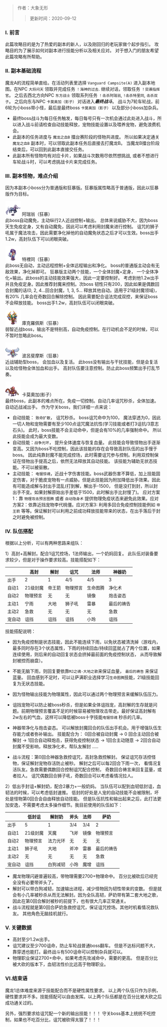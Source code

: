 > 作者：大象无形
>> 更新时间：2020-09-12


### I. 前言

此篇攻略目的是为了热爱的副本的新人，以及刚回归的老玩家做个起步指引。 攻略目的为了展示如何对副本进行技能分析以及相关应对。 对于想入门的朋友希望此篇攻略有所帮助。


### II. 副本基础流程

魔龙A的流程简单直给。在活动列表里选择 `Vanguard Campsite(A)` 进入副本地图。在NPC `大将问天` 领取并完成任务 `！海神的过去`. 继续对话，领取任务 `！突袭指挥官`。 之后去西北方向NPC `东方战士` 领取系列任务 `！击杀阿瑞翁`, `!击杀特里同`, `击杀双子`。 之后向东与NPC `卡莫奥加（影子）` 对话进入***最终战斗***。 战斗为7轮车轮战，前6轮为小boss带小怪，最后是最终boss `卡莫奥加（影子）` 以及部分小boss加杂兵。 

- 最终boss战斗为每日任务触发，每日每号只有一次机会通过此处进入战斗，所以进入战斗前请检查自动技能释放，宠物技能设置以及喂养宠物，避免浪费机会。
- 此副本的任务进度与 `魔龙之血B` 擂台赛阶段的怪物共进度。 所以如果决定通关 `魔龙之血B` 副本时，可以领取此副本任务后直接去打魔龙B。 当魔龙B擂台阶段结束后，可以回到此副本直接交任务。
- 此副本所有怪物均有对应卡片，如果战斗次数用尽依然想挑战, 或者不想进行车轮战斗时，可以考虑挑战卡片来完成任务。 


### III. 副本怪物，难点介绍

因为本副本小boss分为普通版和狂暴版。狂暴版属性略高于普通版，因此以狂暴版作为目标。


<a href="http://helper/monster/51659"><img src="/empire/image/monster/5574.png" width="50" height="50" style="vertical-align: text-bottom;" /></a> <span>阿瑞翁（狂暴）</span><br/>
此boss自动魔免，主动纵行2人近战控制+输出。 总体来说威胁不大，因为boss天生免疫定身，又有自动魔免，因此可以考虑利用封魔来进行控制。 诅咒的狮子吼属于魔法攻击，因此需要净化掉他的自动魔免状态之后才可以生效。boss出手1.2w，高封队伍下可以闭眼突破。


<a href="http://helper/monster/51656"><img src="/empire/image/monster/5414.png" width="50" height="50" style="vertical-align: text-bottom;" /></a> <span>特裡同（狂暴）</span><br/>
此boss无自动，主动远程控制+全体远程输出和净化。 boss的普通版主动会有无敌效果，净化掉即可。 狂暴版主动两个技能，一个全体封魔+定身， 一个全体净化+输出。此boss的主动技能效果强大，因此一定要控制好。 考虑到他1.2w出手并且免疫定身。因此推荐封魔来控制。次boss 韧性只有200，因此如果是偶数回合封魔的话(0, 2, 4...回合封魔，1, 3, 5... 释放其他自动。适用于21级封魔领域)，有20% 几率会在奇数回合解除控制。 因此需要配合诅法完成双控，来保证boss不会释放技能。 boss出手1.2w，高封队伍可以闭眼突破。


<a href="http://helper/monster/51657"><img src="/empire/image/monster/5489.png" width="50" height="50" style="vertical-align: text-bottom;" /></a> <span>庫克羅佩斯（狂暴）</span><br/>
弱智近战boss，输出不是特别高，自动免疫控制。在行动机会不足的时候，可以不暂时忽略此boss。


<a href="http://helper/monster/51702"><img src="/empire/image/monster/5490.png" width="50" height="50" style="vertical-align: text-bottom;" /></a> <span>波呂斐摩斯（狂暴）</span><br/>
近战辅助型boss， 会加血以及复活。 此boss没有输出与干扰技能，但是会复活以及给怪物全体加血和出手。 高封队伍要注意控制。防止此boss频繁出手打乱节奏。


<a href="http://helper/monster/51650"><img src="/empire/image/monster/5403.png" width="50" height="50" style="vertical-align: text-bottom;" /></a> <span>卡莫奧加(影子）</span><br/>
最终boss，此副本的难点所在。免疫一切控制。自动几率诅咒秒杀，全体加速。 自动近战减出手。 作为守关boss，我们详细一点来说：
- 自动技能： `致命扩散`， 诅咒秒杀。 boss诅咒命中为100， 魔法穿透为0，因此一切人物和宠物需要有至少100点诅咒魔法抗性(学习技能或者打3诅抗/3意志石头)。 此时，boss技能不会主动命中，但是会有10%的几率强制命中。 所以此技能会成为最大变数。
- 自动技能：`战争光环`， 提升全体速度与恢复血量。 此技能会导致怪物出手逐渐变高。又因为boss不吃控制，因此该技能的存在会导致高封队伍的出手慢于boss。 因此纯靠封魔不能完成控场，此时需要诅咒参与控制。利用双控制保证在怪物出手提高之后，依然无法释放其自动技能。 该技能为辅助无状态技能。不可以被驱散。
- 主动技能： `电锯惊魂`，近战十字伤害技能。boss武器伤害不算低，加上技能固定伤害，对于脆皮宠物有一点威胁。但是此技能因为附加降低出手效果。因此有可能造成解与封出手混乱(打到解，解出手-1500， 但是没打到封，所以封出手不变。如果封解原始出手差低于1500，此时解出手比封慢了)。 应对方案1：靠 `物理攻击预言图腾` 或者 `自动隐身术` 提供物理免疫状态来避免此效果。应对方案2：依靠近挡宠物李代桃僵。应对方案3: 利用多回合免疫控制技能例如 `帝王箭` 等等。保证解封可以利用之前成功释放技能带来的状态，在出手落后于封之时避免被控制。 


### IV. 队伍搭配  

根据以上分析，可以有两种思路来组队：

1）高封+高解封。配合1诅咒控场，1法师输出，一个奶妈回复。 此队伍对装备要求较少，但是对于操作要求较高。技能搭配如下：
 
  |     |  高封 | 解封 | 诅咒 | 法师 | 神器奶|
  |---  |  ----|  ----|  ----|  ----|----|
  |出手| 2|1 | 4/5| 4/5| 3
  |自动1|21级封魔|  帝王箭| 物理预言|生命图腾| 净化术|
  |自动2|物理预言| 无 | 无| 镜像 | 炮击姿态|
  |主动1|宁雨| 大地| 狮子吼| 雷暴| 最后的祷告|
  |主动2|急救| 无 | 无 | 无| 急救|
  |宠自动|诅挡| 诅挡| 诅挡| 小玲| 诅挡|

技能搭配说明：
- 因为免疫控制是状态技能，因此不能连续下雨，以免状态被清洗掉（游戏内，最多同时存在3个状态属性，下雨的持续回血/持续回蓝就占了两个位置，如果连续使用，则后来的自动回复状态会挤掉最前面的免疫控制状态， 从而导致解封被控而崩盘）。
- 不能无脑下雨，则回复要依靠`MJ之魂-大地之歌`来保证血量， `最后的祷告` 来保证蓝量。 回血感到不足时，可以让萨满职业选择学习`生命图腾`技能，21级技能回复为无状态技能。 
- 因为怪物输出技能为物理属性，因此可以通过两个物理预言来缓解队伍压力。
- 诅挡宠物可以防止被boss秒杀，但是如果全体诅挡宠，高封解的生存就是问题。前期物理预言覆盖不足的时候容易被物理攻击带走。最好保证高封解有2w左右的气血，这样可以降低被boss十字技能`电锯惊魂` 秒杀的几率。
- 神器带净化与炮击姿态。 可以解放封魔回合的队伍出手机会。用于增强队伍生存能力或者弥补输出。 技能配合为： 0回合被自动封魔 -> 0 回合主动回合被解封 -> 1回合自动释炮击，获得免疫控制状态 -> 1回合主动随意 -> 2回合自动封魔不受影响，释放净化术，帮队友解封 .....

- 战斗流程：第0回合神器急救控诅咒，高封急救控解封。 保证诅咒存活控怪物，保证解封宠物存活防止被秒。 解封之后可以每2回合下雨一次， 看情况复活队友。急救需要偶数回合控制诅咒配合控制， 奇数回合祷言来回复蓝量，或者拉人。 诅咒偶数回合狮子吼，奇数回合可以考虑看情况拉人。

2）低出手封诅+解封奶，配合2暴力+一般奶妈。 当队伍可以配到血韧低封诅，血韧法的时候，可以考虑低封速推。 低封的好处是人宠的自动技能不会被限制，坏处是怪物第0回合会自由释放自动技能。 但是队伍抗性和输出起来之后，此打法更加安逸，不需要考虑太多操作细节。我目前使用的队伍如下：

  |     |  低封诅 | 解封奶 | 斧头 | 法师 | 萨奶|
  |---  |  ----|  ----|  ----|  ----|----|
  |出手| 5|1 | 3/4| 3/4| 2
  |自动1|21级封魔|  天魔| 飞斧|镜像| 物理预言|
  |自动2|物理预言| 法力光环 | 无| 无 | 无|
  |主动1|狮子吼| 大地| 斧冲| 雷暴| 最后的祷告|
  |主动2|无| 无 | 无 | 无| 急救|
  |宠自动|诅挡| 白狗减韧| 小玲| 魔增| 诅挡|

- 魔龙物理闪避普遍较高，带物理需要2700+物理命中。 百分比被砍后已经完全没有必要带斧头了。
- 解封可以带白狗减韧，加速输出进程，减少怪物因为韧性带来的变数。 但是就会有小几率被秒杀从而无法解封。因为全队高韧，萨奶带有第二套大地之歌，因此在第0回合解封被秒的前提下，也有很大几率正常通关。
- 战斗流程就是第0回合萨奶急救控诅咒，保证诅咒控场。其他时机看情况救队友。 其他角色无脑挂机就行。


### V. 关键数据

- 高封至少1.2w出手。
- 诅咒建议至少700诅命，防止车轮战普通boss翻车。 但是不达标问题不大，靠穿透也能打。最终战斗有500诅命可以控制杂兵就可以。
- 物理职业保证2700+命中，如果考虑先攻减命中，需要的更高。 但是百分比被大砍的版本下，血韧法性价比远高于物理职业。


### VI.结束语

魔龙1总体难度来源于技能配合而不是硬性属性要求。 以上两个队伍只作为示例，硬性要求并不多。技能搭配可以自由发挥。以上两个队伍都是在百分比被大砍之后成功通关过的。

另外，强烈要求给诅咒配一个新的输出技能！！！ 守关boss基本上统统不吃控制，如果也不吃百分比，诅咒被砍得太狠了！！！

<div id="gitalk-container"></div>
<link rel="stylesheet" href="https://unpkg.com/gitalk/dist/gitalk.css">
<script src="https://unpkg.com/gitalk@latest/dist/gitalk.min.js"></script> 
<script src="/empire/js/library.js"></script> 
<script type="text/javascript">setTitle("副本攻略系列 - 魔龙之血A");</script>
        